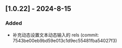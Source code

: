 ## [1.0.22] - 2024-8-15

### Added

- 补充动态设置文本动态输入的 rels (commit: 7543be00eb9bd59e013c1d9ec55481fba54027f3)
